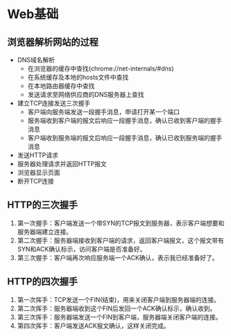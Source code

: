 # Web基础

## 浏览器解析网站的过程

* DNS域名解析
  * 在浏览器的缓存中查找(chrome://net-internals/#dns)
  * 在系统缓存及本地的hosts文件中查找
  * 在本地路由器缓存中查找
  * 发送请求至网络供应商的DNS服务器上查找
* 建立TCP连接发送三次握手
  * 客户端向服务端发送一段握手消息，申请打开某一个端口
  * 服务端收到客户端的报文后响应一段握手消息，确认已收到客户端的握手消息
  * 客户端收到服务端的报文后响应一段握手消息，确认已收到服务端的握手消息
* 发送HTTP请求
* 服务器处理请求并返回HTTP报文
* 浏览器显示页面
* 断开TCP连接

## HTTP的三次握手

1. 第一次握手：客户端发送一个带SYN的TCP报文到服务器，表示客户端想要和服务器端建立连接。
2. 第二次握手：服务器端接收到客户端的请求，返回客户端报文，这个报文带有SYN和ACK确认标示，访问客户端是否准备好。
3. 第三次握手：客户端再次响应服务端一个ACK确认，表示我已经准备好了。

## HTTP的四次握手

1. 第一次挥手：TCP发送一个FIN(结束)，用来关闭客户端到服务器端的连接。
2. 第二次挥手：服务器端收到这个FIN后发回一个ACK确认标示，确认收到。
3. 第三次挥手：服务器端发送一个FIN到客户端，服务器端关闭客户端的连接。
4. 第四次挥手：客户端发送ACK报文确认，这样关闭完成。

